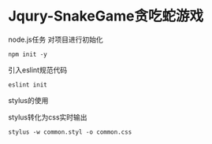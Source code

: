 # Jqury-SnakeGame贪吃蛇游戏
node.js任务
对项目进行初始化
```
npm init -y
```

引入eslint规范代码
```
eslint init
```

stylus的使用

stylus转化为css实时输出

```
stylus -w common.styl -o common.css
```
